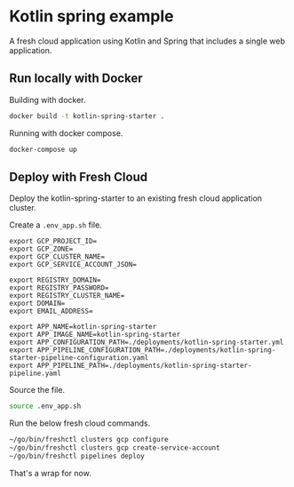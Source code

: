# Kotlin spring example

A fresh cloud application using Kotlin and Spring that includes a single web application.

## Run locally with Docker

Building with docker.

```bash
docker build -t kotlin-spring-starter . 
```

Running with docker compose.

```bash
docker-compose up 
```

## Deploy with Fresh Cloud

Deploy the kotlin-spring-starter to an existing fresh cloud application cluster.

Create a `.env_app.sh` file.

```
export GCP_PROJECT_ID=
export GCP_ZONE=
export GCP_CLUSTER_NAME=
export GCP_SERVICE_ACCOUNT_JSON=

export REGISTRY_DOMAIN=
export REGISTRY_PASSWORD=
export REGISTRY_CLUSTER_NAME=
export DOMAIN=
export EMAIL_ADDRESS=

export APP_NAME=kotlin-spring-starter
export APP_IMAGE_NAME=kotlin-spring-starter
export APP_CONFIGURATION_PATH=./deployments/kotlin-spring-starter.yml
export APP_PIPELINE_CONFIGURATION_PATH=./deployments/kotlin-spring-starter-pipeline-configuration.yaml
export APP_PIPELINE_PATH=./deployments/kotlin-spring-starter-pipeline.yaml
```

Source the file.

```bash
source .env_app.sh
```

Run the below fresh cloud commands.

```bash
~/go/bin/freshctl clusters gcp configure
~/go/bin/freshctl clusters gcp create-service-account
~/go/bin/freshctl pipelines deploy
```

That's a wrap for now.